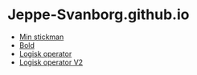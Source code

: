 # Jeppe-Svanborg.github.io
* [Min stickman](stickman/)
* [Bold](bold/)
* [Logisk operator](logiskoperator/)
* [Logisk operator V2](logiskoperatorV2)